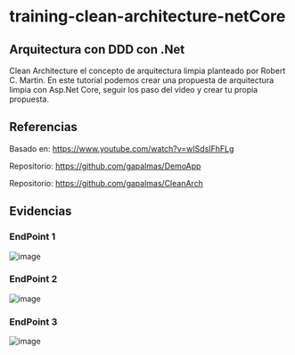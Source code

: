 # training-clean-architecture-netCore

##  Arquitectura con DDD con .Net
Clean Architecture el concepto de arquitectura limpia planteado por Robert C. Martin. En este tutorial podemos crear una propuesta de arquitectura limpia con Asp.Net Core, seguir los paso del video y crear tu propia propuesta.

## Referencias
Basado en: https://www.youtube.com/watch?v=wISdsIFhFLg

Repositorio: https://github.com/gapalmas/DemoApp

Repositorio: https://github.com/gapalmas/CleanArch

## Evidencias
### EndPoint 1
![image](https://user-images.githubusercontent.com/2068328/134852195-2e2b0771-5229-44dd-86d1-6ea80540debd.png)
### EndPoint 2
![image](https://user-images.githubusercontent.com/2068328/134852248-f1762b0f-1ef2-419f-97a2-bfc0526dbd63.png)
### EndPoint 3
![image](https://user-images.githubusercontent.com/2068328/134852305-d033d004-3215-4ba6-b547-06f7010a3964.png)
